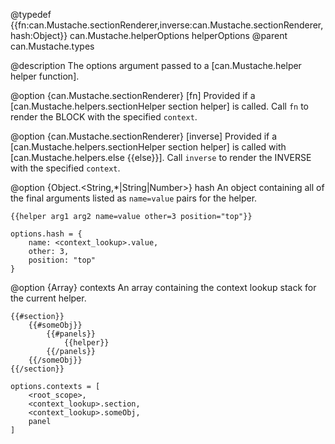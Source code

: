 @typedef {{fn:can.Mustache.sectionRenderer,inverse:can.Mustache.sectionRenderer,hash:Object}} can.Mustache.helperOptions helperOptions
@parent can.Mustache.types 

@description The options argument passed to a [can.Mustache.helper helper function].

@option {can.Mustache.sectionRenderer} [fn] Provided if a 
[can.Mustache.helpers.sectionHelper section helper] is called.  Call `fn` to
render the BLOCK with the specified `context`.

@option {can.Mustache.sectionRenderer} [inverse] Provided if a 
[can.Mustache.helpers.sectionHelper section helper] is called 
with [can.Mustache.helpers.else {{else}}].  Call `inverse` to
render the INVERSE with the specified `context`.

@option {Object.<String,*|String|Number>} hash An object containing all of the final 
arguments listed as `name=value` pairs for the helper.
	
	{{helper arg1 arg2 name=value other=3 position="top"}}

	options.hash = {
		name: <context_lookup>.value,
		other: 3,
		position: "top"
	}

@option {Array} contexts An array containing the context lookup stack for the current helper.

	{{#section}}
		{{#someObj}}
			{{#panels}}
				{{helper}}
			{{/panels}}
		{{/someObj}}
	{{/section}}

	options.contexts = [
		<root_scope>,
		<context_lookup>.section,
		<context_lookup>.someObj,
		panel
	]
